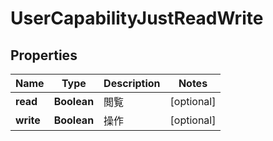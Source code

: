 

# UserCapabilityJustReadWrite


## Properties

Name | Type | Description | Notes
------------ | ------------- | ------------- | -------------
**read** | **Boolean** | 閲覧 |  [optional]
**write** | **Boolean** | 操作 |  [optional]



